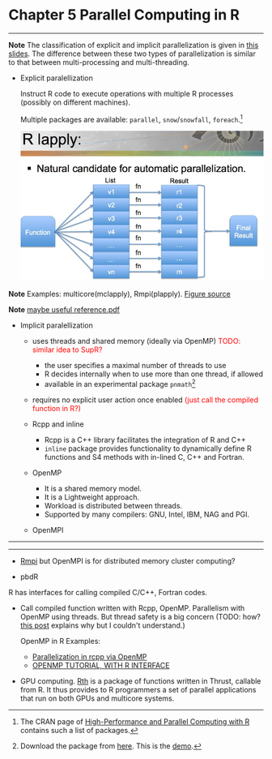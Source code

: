 # Chapter 5 Parallel Computing in R

---

**Note** The classification of explicit and implicit parallelization is given in [this slides](http://www.labs.hpe.com/research/systems-research/R-workshop/luke-talk1.pdf). The difference between these two types of parallelization is similar to that between multi-processing and multi-threading.

- Explicit paralellization

  Instruct R code to execute operations with multiple R processes (possibly on different machines).
  
  Multiple packages are available: `parallel`, `snow`/`snowfall`, `foreach`.[^R_hpc_packages]  
  
  ![](./figures/R_lapply.jpg) 
  
 **Note** Examples: multicore(mclapply), Rmpi(plapply). [Figure source](http://www.nimbios.org/tutorials/talks/Pragnesh-talk.pdf) 
 
 **Note** [maybe useful reference.pdf](http://www.labs.hpe.com/research/systems-research/R-workshop/luke-talk1.pdf) 

- Implicit paralellization
  
  * uses threads and shared memory (ideally via OpenMP) <font color='red'>TODO: similar idea to SupR?</font>
  
    + the user specifies a maximal number of threads to use
    + R decides internally when to use more than one thread, if allowed
    + available in an experimental package `pnmath`[^pnmath_archive]

  * requires no explicit user action once enabled <font color='red'>(just call the compiled function in R?)</font>

  * Rcpp and inline

    + Rcpp is a C++ library facilitates the integration of R and C++
    + `inline` package provides functionality to dynamically define R functions and S4 methods with in-lined C, C++ and Fortran.

  * OpenMP
    + It is a shared memory model.
    + It is a Lightweight approach. 
    + Workload is distributed between threads. 
    + Supported by many compilers: GNU, Intel, IBM, NAG and PGI. 

  * OpenMPI


---

[^R_hpc_packages]: The CRAN page of [High-Performance and Parallel Computing with R](https://cran.r-project.org/web/views/HighPerformanceComputing.html) contains such a list of packages.
[^pnmath_archive]: Download the package from [here](http://homepage.stat.uiowa.edu/~luke/R/experimental/). This is the [demo](https://www.olcf.ornl.gov/wp-content/uploads/2011/07/Lecture3.pdf).

---

- [Rmpi](https://bioinfomagician.wordpress.com/2013/11/25/mpi-tutorial-for-r-rmpi/) but OpenMPI is for distributed memory cluster computing?

- pbdR

R has interfaces for calling compiled C/C++, Fortran codes. 

- Call compiled function written with Rcpp, OpenMP. Parallelism with OpenMP using threads. But thread safety is a big concern (TODO: how? [this post](https://wrathematics.github.io/RparallelGuide/#r-and-thread-safety) explains why but I couldn't understand.)

  OpenMP in R Examples:

    - [Parallelization in rcpp via OpenMP](https://wbnicholson.wordpress.com/2014/07/10/parallelization-in-rcpp-via-openmp/)
    - [OPENMP TUTORIAL, WITH R INTERFACE](https://matloff.wordpress.com/2015/01/16/openmp-tutorial-with-r-interface/)

- GPU computing. [Rth](https://github.com/Rth-org/Rth) is a package of functions written in Thrust, callable from R. It thus provides to R programmers a set of parallel applications that run on both GPUs and multicore systems.